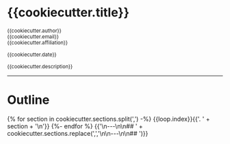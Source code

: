 # {{cookiecutter.title}}

<small>{{cookiecutter.author}}</small>  
<small>{{cookiecutter.email}}</small>  
<small>{{cookiecutter.affiliation}}</small>  
  
<small>{{cookiecutter.date}}</small>
  
<small>{{cookiecutter.description}}</small>  

---

# Outline

{% for section in cookiecutter.sections.split(',') -%}
{{loop.index}}{{'. ' + section + '\n'}}
{%- endfor %}
{{'\n---\n\n## ' + cookiecutter.sections.replace(',','\n\n---\n\n## ')}}
